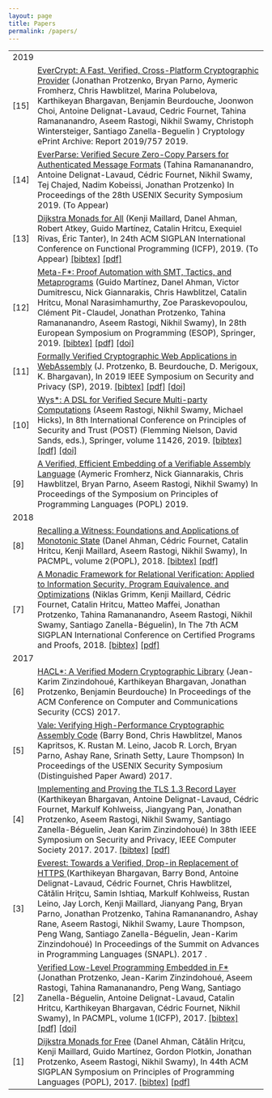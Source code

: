 ```yaml
---
layout: page
title: Papers
permalink: /papers/
---
```


<table class="result">
<tbody>

<tr><td colspan="2" class="sheader">2019</td></tr>


<tr class="bibline"><td class="bibref">[15]</td>
  <td class="bibitem">
    <span itemscope="" itemtype="http://schema.org/ScholarlyArticle"> <a href="https://eprint.iacr.org/2019/757">
      <span class="bibtitle" itemprop="name">EverCrypt: A Fast, Verified, Cross-Platform Cryptographic Provider</span></a>
      (<span class="bibauthor"><span itemprop="author" itemtype="http://schema.org/Person">Jonathan Protzenko</span>,
<span itemprop="author" itemtype="http://schema.org/Person">Bryan Parno</span>,
<span itemprop="author" itemtype="http://schema.org/Person">Aymeric Fromherz</span>,
<span itemprop="author" itemtype="http://schema.org/Person">Chris Hawblitzel</span>,
<span itemprop="author" itemtype="http://schema.org/Person">Marina Polubelova</span>,
<span itemprop="author" itemtype="http://schema.org/Person">Karthikeyan Bhargavan</span>,
<span itemprop="author" itemtype="http://schema.org/Person">Benjamin Beurdouche</span>,
<span itemprop="author" itemtype="http://schema.org/Person">Joonwon Choi</span>,
<span itemprop="author" itemtype="http://schema.org/Person">Antoine Delignat-Lavaud</span>,
<span itemprop="author" itemtype="http://schema.org/Person">Cedric Fournet</span>,
<span itemprop="author" itemtype="http://schema.org/Person">Tahina Ramananandro</span>,
<span itemprop="author" itemtype="http://schema.org/Person">Aseem Rastogi</span>,
<span itemprop="author" itemtype="http://schema.org/Person">Nikhil Swamy</span>,
<span itemprop="author" itemtype="http://schema.org/Person">Christoph Wintersteiger</span>,
<span itemprop="author" itemtype="http://schema.org/Person">Santiago Zanella-Beguelin</span>
</span>)
      <span class="bibbooktitle">
        <span itemprop="isPartOf">Cryptology ePrint Archive: Report 2019/757</span>
      </span>
      <span itemprop="datePublished">2019</span>.
    </span>
  </td>
</tr>

<tr class="bibline"><td class="bibref"><a class="bibanchor" name="13"></a>[14]</td>
  <td class="bibitem">
    <span itemscope="" itemtype="http://schema.org/ScholarlyArticle"> <a href="/assets/everparse.pdf">
      <span class="bibtitle" itemprop="name">EverParse: Verified Secure Zero-Copy Parsers for Authenticated Message Formats</span></a>
      (<span class="bibauthor"><span itemprop="author" itemtype="http://schema.org/Person">Tahina Ramananandro</span>,
<span itemprop="author" itemtype="http://schema.org/Person">Antoine Delignat-Lavaud</span>,
<span itemprop="author" itemtype="http://schema.org/Person">C&eacute;dric Fournet</span>,
<span itemprop="author" itemtype="http://schema.org/Person">Nikhil Swamy</span>,
<span itemprop="author" itemtype="http://schema.org/Person">Tej Chajed</span>,
<span itemprop="author" itemtype="http://schema.org/Person">Nadim Kobeissi</span>,
<span itemprop="author" itemtype="http://schema.org/Person">Jonathan Protzenko</span></span>)
      <span class="bibbooktitle">
        <span itemprop="isPartOf">In Proceedings of the 28th USENIX Security Symposium</span>
      </span>
      <span itemprop="datePublished">2019</span>. (To Appear)
    </span>
  </td>
</tr>

<tr class="bibline"><td class="bibref"><a class="bibanchor" name="13"></a>[13]</td><td class="bibitem"><span itemscope itemtype="http://schema.org/ScholarlyArticle"> <a href="https://arxiv.org/abs/1903.01237"><span class="bibtitle"  itemprop="name">Dijkstra Monads for All</span></a> (<span class="bibauthor"><span itemprop="author"  itemtype="http://schema.org/Person">Kenji Maillard</span>, <span itemprop="author"  itemtype="http://schema.org/Person">Danel Ahman</span>, <span itemprop="author"  itemtype="http://schema.org/Person">Robert Atkey</span>, <span itemprop="author"  itemtype="http://schema.org/Person">Guido Mart&iacute;nez</span>, <span itemprop="author"  itemtype="http://schema.org/Person">Catalin Hritcu</span>, <span itemprop="author"  itemtype="http://schema.org/Person">Exequiel Rivas</span>, <span itemprop="author"  itemtype="http://schema.org/Person">&Eacute;ric Tanter</span></span>), <span class="bibbooktitle">In <span itemprop="isPartOf">24th ACM SIGPLAN International Conference on Functional Programming (ICFP)</span></span>, <span itemprop="datePublished">2019</span>. (To Appear)<span class="Z3988" title="ctx_ver=Z39.88-2004&amp;rft_val_fmt=info%3Aofi%2Ffmt%3Akev%3Amtx%3Abook&amp;rft.atitle=Dijkstra+Monads+for+All&amp;rft.btitle=24th+ACM+SIGPLAN+International+Conference+on+Functional+Programming+%28ICFP%29&amp;rft.genre=bookitem&amp;rft.pub=&amp;rft_id=https%3A%2F%2Farxiv.org%2Fabs%2F1903.01237&amp;rfr_id=info%3Asid%2Fwww.fstar-lang.org%3Afstar.bib&amp;rft.date=2019&amp;rft.au=%3Cspan+itemprop%3D%22author%22++itemtype%3D%22http%3A%2F%2Fschema.org%2FPerson%22%3EKenji+Maillard%3C%2Fspan%3E&amp;rft.au=%3Cspan+itemprop%3D%22author%22++itemtype%3D%22http%3A%2F%2Fschema.org%2FPerson%22%3EDanel+Ahman%3C%2Fspan%3E&amp;rft.au=%3Cspan+itemprop%3D%22author%22++itemtype%3D%22http%3A%2F%2Fschema.org%2FPerson%22%3ERobert+Atkey%3C%2Fspan%3E&amp;rft.au=%3Cspan+itemprop%3D%22author%22++itemtype%3D%22http%3A%2F%2Fschema.org%2FPerson%22%3EGuido+Mart%C3%ADnez%3C%2Fspan%3E&amp;rft.au=%3Cspan+itemprop%3D%22author%22++itemtype%3D%22http%3A%2F%2Fschema.org%2FPerson%22%3ECatalin+Hritcu%3C%2Fspan%3E&amp;rft.au=%3Cspan+itemprop%3D%22author%22++itemtype%3D%22http%3A%2F%2Fschema.org%2FPerson%22%3EExequiel+Rivas%3C%2Fspan%3E&amp;rft.au=%3Cspan+itemprop%3D%22author%22++itemtype%3D%22http%3A%2F%2Fschema.org%2FPerson%22%3E%C3%89ric+Tanter%3C%2Fspan%3E"></span></span> <span class="bibmenu"><a class="biburl" title="dm4all" href="bibtexbrowser.php?key=dm4all&amp;bib=fstar.bib">[bibtex]</a> <a href="https://arxiv.org/abs/1903.01237">[pdf]</a></span></td></tr>

<tr class="bibline"><td class="bibref"><a class="bibanchor" name="12"></a>[12]</td><td class="bibitem"><span itemscope itemtype="http://schema.org/ScholarlyArticle"> <a href="https://fstar-lang.org/papers/metafstar"><span class="bibtitle"  itemprop="name">Meta-F*: Proof Automation with SMT, Tactics, and Metaprograms</span></a> (<span class="bibauthor"><span itemprop="author"  itemtype="http://schema.org/Person">Guido Mart&iacute;nez</span>, <span itemprop="author"  itemtype="http://schema.org/Person">Danel Ahman</span>, <span itemprop="author"  itemtype="http://schema.org/Person">Victor Dumitrescu</span>, <span itemprop="author"  itemtype="http://schema.org/Person">Nick Giannarakis</span>, <span itemprop="author"  itemtype="http://schema.org/Person">Chris Hawblitzel</span>, <span itemprop="author"  itemtype="http://schema.org/Person">Catalin Hritcu</span>, <span itemprop="author"  itemtype="http://schema.org/Person">Monal Narasimhamurthy</span>, <span itemprop="author"  itemtype="http://schema.org/Person">Zoe Paraskevopoulou</span>, <span itemprop="author"  itemtype="http://schema.org/Person">Cl&eacute;ment Pit-Claudel</span>, <span itemprop="author"  itemtype="http://schema.org/Person">Jonathan Protzenko</span>, <span itemprop="author"  itemtype="http://schema.org/Person">Tahina Ramananandro</span>, <span itemprop="author"  itemtype="http://schema.org/Person">Aseem Rastogi</span>, <span itemprop="author"  itemtype="http://schema.org/Person">Nikhil Swamy</span></span>), <span class="bibbooktitle">In <span itemprop="isPartOf">28th European Symposium on Programming (ESOP)</span></span>, <span class="bibpublisher">Springer</span>, <span itemprop="datePublished">2019</span>.<span class="Z3988" title="ctx_ver=Z39.88-2004&amp;rft_val_fmt=info%3Aofi%2Ffmt%3Akev%3Amtx%3Abook&amp;rft.atitle=Meta-F%2A%3A+Proof+Automation+with+SMT%2C+Tactics%2C+and+Metaprograms&amp;rft.btitle=28th+European+Symposium+on+Programming+%28ESOP%29&amp;rft.genre=bookitem&amp;rft.pub=Springer&amp;rft_id=https%3A%2F%2Ffstar-lang.org%2Fpapers%2Fmetafstar&amp;rfr_id=info%3Asid%2Fwww.fstar-lang.org%3Afstar.bib&amp;rft.date=2019&amp;rft.au=%3Cspan+itemprop%3D%22author%22++itemtype%3D%22http%3A%2F%2Fschema.org%2FPerson%22%3EGuido+Mart%C3%ADnez%3C%2Fspan%3E&amp;rft.au=%3Cspan+itemprop%3D%22author%22++itemtype%3D%22http%3A%2F%2Fschema.org%2FPerson%22%3EDanel+Ahman%3C%2Fspan%3E&amp;rft.au=%3Cspan+itemprop%3D%22author%22++itemtype%3D%22http%3A%2F%2Fschema.org%2FPerson%22%3EVictor+Dumitrescu%3C%2Fspan%3E&amp;rft.au=%3Cspan+itemprop%3D%22author%22++itemtype%3D%22http%3A%2F%2Fschema.org%2FPerson%22%3ENick+Giannarakis%3C%2Fspan%3E&amp;rft.au=%3Cspan+itemprop%3D%22author%22++itemtype%3D%22http%3A%2F%2Fschema.org%2FPerson%22%3EChris+Hawblitzel%3C%2Fspan%3E&amp;rft.au=%3Cspan+itemprop%3D%22author%22++itemtype%3D%22http%3A%2F%2Fschema.org%2FPerson%22%3ECatalin+Hritcu%3C%2Fspan%3E&amp;rft.au=%3Cspan+itemprop%3D%22author%22++itemtype%3D%22http%3A%2F%2Fschema.org%2FPerson%22%3EMonal+Narasimhamurthy%3C%2Fspan%3E&amp;rft.au=%3Cspan+itemprop%3D%22author%22++itemtype%3D%22http%3A%2F%2Fschema.org%2FPerson%22%3EZoe+Paraskevopoulou%3C%2Fspan%3E&amp;rft.au=%3Cspan+itemprop%3D%22author%22++itemtype%3D%22http%3A%2F%2Fschema.org%2FPerson%22%3ECl%C3%A9ment+Pit-Claudel%3C%2Fspan%3E&amp;rft.au=%3Cspan+itemprop%3D%22author%22++itemtype%3D%22http%3A%2F%2Fschema.org%2FPerson%22%3EJonathan+Protzenko%3C%2Fspan%3E&amp;rft.au=%3Cspan+itemprop%3D%22author%22++itemtype%3D%22http%3A%2F%2Fschema.org%2FPerson%22%3ETahina+Ramananandro%3C%2Fspan%3E&amp;rft.au=%3Cspan+itemprop%3D%22author%22++itemtype%3D%22http%3A%2F%2Fschema.org%2FPerson%22%3EAseem+Rastogi%3C%2Fspan%3E&amp;rft.au=%3Cspan+itemprop%3D%22author%22++itemtype%3D%22http%3A%2F%2Fschema.org%2FPerson%22%3ENikhil+Swamy%3C%2Fspan%3E"></span></span> <span class="bibmenu"><a class="biburl" title="metafstar" href="bibtexbrowser.php?key=metafstar&amp;bib=fstar.bib">[bibtex]</a> <a href="https://fstar-lang.org/papers/metafstar">[pdf]</a> <a href="http://dx.doi.org/10.1007/978-3-030-17184-1_2">[doi]</a></span></td></tr>

<tr class="bibline"><td class="bibref"><a class="bibanchor" name="11"></a>[11]</td><td class="bibitem"><span itemscope itemtype="http://schema.org/ScholarlyArticle"> <a href="https://doi.ieeecomputersociety.org/10.1109/SP.2019.00064"><span class="bibtitle"  itemprop="name">Formally Verified Cryptographic Web Applications in WebAssembly</span></a> (<span class="bibauthor"><span itemprop="author"  itemtype="http://schema.org/Person">J. Protzenko</span>, <span itemprop="author"  itemtype="http://schema.org/Person">B. Beurdouche</span>, <span itemprop="author"  itemtype="http://schema.org/Person">D. Merigoux</span>, <span itemprop="author"  itemtype="http://schema.org/Person">K. Bhargavan</span></span>), <span class="bibbooktitle">In <span itemprop="isPartOf">2019 IEEE Symposium on Security and Privacy (SP)</span></span>, <span itemprop="datePublished">2019</span>.<span class="Z3988" title="ctx_ver=Z39.88-2004&amp;rft_val_fmt=info%3Aofi%2Ffmt%3Akev%3Amtx%3Abook&amp;rft.atitle=Formally+Verified+Cryptographic+Web+Applications+in+WebAssembly&amp;rft.btitle=2019+IEEE+Symposium+on+Security+and+Privacy+%28SP%29&amp;rft.genre=bookitem&amp;rft.pub=&amp;rft_id=https%3A%2F%2Fdoi.ieeecomputersociety.org%2F10.1109%2FSP.2019.00064&amp;rfr_id=info%3Asid%2Fwww.fstar-lang.org%3Afstar.bib&amp;rft.date=2019&amp;rft.au=%3Cspan+itemprop%3D%22author%22++itemtype%3D%22http%3A%2F%2Fschema.org%2FPerson%22%3EJ.+Protzenko%3C%2Fspan%3E&amp;rft.au=%3Cspan+itemprop%3D%22author%22++itemtype%3D%22http%3A%2F%2Fschema.org%2FPerson%22%3EB.+Beurdouche%3C%2Fspan%3E&amp;rft.au=%3Cspan+itemprop%3D%22author%22++itemtype%3D%22http%3A%2F%2Fschema.org%2FPerson%22%3ED.+Merigoux%3C%2Fspan%3E&amp;rft.au=%3Cspan+itemprop%3D%22author%22++itemtype%3D%22http%3A%2F%2Fschema.org%2FPerson%22%3EK.+Bhargavan%3C%2Fspan%3E"></span></span> <span class="bibmenu"><a class="biburl" title="whacl" href="bibtexbrowser.php?key=whacl&amp;bib=fstar.bib">[bibtex]</a> <a href="https://doi.ieeecomputersociety.org/10.1109/SP.2019.00064">[pdf]</a> <a href="http://dx.doi.org/10.1109/SP.2019.00064">[doi]</a></span></td></tr>

<tr class="bibline"><td class="bibref"><a class="bibanchor" name="10"></a>[10]</td><td class="bibitem"><span itemscope itemtype="http://schema.org/ScholarlyArticle"> <a href="https://doi.org/10.1007/978-3-030-17138-4\_5"><span class="bibtitle"  itemprop="name">Wys*: A DSL for Verified Secure Multi-party Computations</span></a> (<span class="bibauthor"><span itemprop="author"  itemtype="http://schema.org/Person">Aseem Rastogi</span>, <span itemprop="author"  itemtype="http://schema.org/Person">Nikhil Swamy</span>, <span itemprop="author"  itemtype="http://schema.org/Person">Michael Hicks</span></span>), <span class="bibbooktitle">In <span itemprop="isPartOf">8th International Conference on Principles of Security and Trust (POST)</span> (Flemming Nielson, David Sands, eds.)</span>, <span class="bibpublisher">Springer</span>, volume 11426, <span itemprop="datePublished">2019</span>.<span class="Z3988" title="ctx_ver=Z39.88-2004&amp;rft_val_fmt=info%3Aofi%2Ffmt%3Akev%3Amtx%3Abook&amp;rft.atitle=Wys%2A%3A+A+DSL+for+Verified+Secure+Multi-party+Computations&amp;rft.btitle=8th+International+Conference+on+Principles+of+Security+and+Trust+%28POST%29&amp;rft.genre=bookitem&amp;rft.pub=Springer&amp;rft_id=https%3A%2F%2Fdoi.org%2F10.1007%2F978-3-030-17138-4%5C_5&amp;rfr_id=info%3Asid%2Fwww.fstar-lang.org%3Afstar.bib&amp;rft.date=2019&amp;rft.au=%3Cspan+itemprop%3D%22author%22++itemtype%3D%22http%3A%2F%2Fschema.org%2FPerson%22%3EAseem+Rastogi%3C%2Fspan%3E&amp;rft.au=%3Cspan+itemprop%3D%22author%22++itemtype%3D%22http%3A%2F%2Fschema.org%2FPerson%22%3ENikhil+Swamy%3C%2Fspan%3E&amp;rft.au=%3Cspan+itemprop%3D%22author%22++itemtype%3D%22http%3A%2F%2Fschema.org%2FPerson%22%3EMichael+Hicks%3C%2Fspan%3E"></span></span> <span class="bibmenu"><a class="biburl" title="wysstar" href="bibtexbrowser.php?key=wysstar&amp;bib=fstar.bib">[bibtex]</a> <a href="https://doi.org/10.1007/978-3-030-17138-4\_5">[pdf]</a> <a href="http://dx.doi.org/10.1007/978-3-030-17138-4_5">[doi]</a></span></td></tr>

<tr class="bibline"><td class="bibref">[9]</td>
  <td class="bibitem">
    <span itemscope="" itemtype="http://schema.org/ScholarlyArticle"> <a href="/assets/vale-popl.pdf">
      <span class="bibtitle" itemprop="name">A Verified, Efficient Embedding of a Verifiable Assembly Language</span></a>
      (<span class="bibauthor"><span itemprop="author" itemtype="http://schema.org/Person">Aymeric Fromherz</span>,
<span itemprop="author" itemtype="http://schema.org/Person">Nick Giannarakis</span>,
<span itemprop="author" itemtype="http://schema.org/Person">Chris Hawblitzel</span>,
<span itemprop="author" itemtype="http://schema.org/Person">Bryan Parno</span>,
<span itemprop="author" itemtype="http://schema.org/Person">Aseem Rastogi</span>,
<span itemprop="author" itemtype="http://schema.org/Person">Nikhil Swamy</span></span>)
      <span class="bibbooktitle">
        <span itemprop="isPartOf">In Proceedings of the Symposium on Principles of Programming Languages (POPL)</span>
      </span>
      <span itemprop="datePublished">2019</span>.
    </span>
  </td>
</tr>

<tr><td colspan="2" class="sheader">2018</td></tr>

<tr class="bibline"><td class="bibref"><a class="bibanchor" name="8"></a>[8]</td><td class="bibitem"><span itemscope itemtype="http://schema.org/ScholarlyArticle"> <a href="https://arxiv.org/abs/1707.02466"><span class="bibtitle"  itemprop="name">Recalling a Witness: Foundations and Applications of Monotonic State</span></a> (<span class="bibauthor"><span itemprop="author"  itemtype="http://schema.org/Person">Danel Ahman</span>, <span itemprop="author"  itemtype="http://schema.org/Person">C&eacute;dric Fournet</span>, <span itemprop="author"  itemtype="http://schema.org/Person">Catalin Hritcu</span>, <span itemprop="author"  itemtype="http://schema.org/Person">Kenji Maillard</span>, <span itemprop="author"  itemtype="http://schema.org/Person">Aseem Rastogi</span>, <span itemprop="author"  itemtype="http://schema.org/Person">Nikhil Swamy</span></span>), <span class="bibbooktitle">In <span itemprop="isPartOf">PACMPL</span></span>, volume 2(POPL), <span itemprop="datePublished">2018</span>.<span class="Z3988" title="ctx_ver=Z39.88-2004&amp;rft_val_fmt=info%3Aofi%2Ffmt%3Akev%3Amtx%3Ajournal&amp;rft.atitle=Recalling+a+Witness%3A+Foundations+and+Applications+of+Monotonic+State&amp;rft.jtitle=PACMPL&amp;rft.volume=2&amp;rft.issue=&amp;rft.pub=&amp;rft_id=https%3A%2F%2Farxiv.org%2Fabs%2F1707.02466&amp;rfr_id=info%3Asid%2Fwww.fstar-lang.org%3Afstar.bib&amp;rft.date=2018&amp;rft.au=%3Cspan+itemprop%3D%22author%22++itemtype%3D%22http%3A%2F%2Fschema.org%2FPerson%22%3EDanel+Ahman%3C%2Fspan%3E&amp;rft.au=%3Cspan+itemprop%3D%22author%22++itemtype%3D%22http%3A%2F%2Fschema.org%2FPerson%22%3EC%C3%A9dric+Fournet%3C%2Fspan%3E&amp;rft.au=%3Cspan+itemprop%3D%22author%22++itemtype%3D%22http%3A%2F%2Fschema.org%2FPerson%22%3ECatalin+Hritcu%3C%2Fspan%3E&amp;rft.au=%3Cspan+itemprop%3D%22author%22++itemtype%3D%22http%3A%2F%2Fschema.org%2FPerson%22%3EKenji+Maillard%3C%2Fspan%3E&amp;rft.au=%3Cspan+itemprop%3D%22author%22++itemtype%3D%22http%3A%2F%2Fschema.org%2FPerson%22%3EAseem+Rastogi%3C%2Fspan%3E&amp;rft.au=%3Cspan+itemprop%3D%22author%22++itemtype%3D%22http%3A%2F%2Fschema.org%2FPerson%22%3ENikhil+Swamy%3C%2Fspan%3E"></span></span> <span class="bibmenu"><a class="biburl" title="preorders" href="bibtexbrowser.php?key=preorders&amp;bib=fstar.bib">[bibtex]</a> <a href="https://arxiv.org/abs/1707.02466">[pdf]</a></span></td></tr>

<tr class="bibline"><td class="bibref"><a class="bibanchor" name="7"></a>[7]</td><td class="bibitem"><span itemscope itemtype="http://schema.org/ScholarlyArticle"> <a href="https://arxiv.org/abs/1703.00055"><span class="bibtitle"  itemprop="name">A Monadic Framework for Relational Verification: Applied to Information Security, Program Equivalence, and Optimizations</span></a> (<span class="bibauthor"><span itemprop="author"  itemtype="http://schema.org/Person">Niklas Grimm</span>, <span itemprop="author"  itemtype="http://schema.org/Person">Kenji Maillard</span>, <span itemprop="author"  itemtype="http://schema.org/Person">C&eacute;dric Fournet</span>, <span itemprop="author"  itemtype="http://schema.org/Person">Catalin Hritcu</span>, <span itemprop="author"  itemtype="http://schema.org/Person">Matteo Maffei</span>, <span itemprop="author"  itemtype="http://schema.org/Person">Jonathan Protzenko</span>, <span itemprop="author"  itemtype="http://schema.org/Person">Tahina Ramananandro</span>, <span itemprop="author"  itemtype="http://schema.org/Person">Aseem Rastogi</span>, <span itemprop="author"  itemtype="http://schema.org/Person">Nikhil Swamy</span>, <span itemprop="author"  itemtype="http://schema.org/Person">Santiago Zanella-B&eacute;guelin</span></span>), <span class="bibbooktitle">In <span itemprop="isPartOf">The 7th ACM SIGPLAN International Conference on Certified Programs and Proofs</span></span>, <span itemprop="datePublished">2018</span>.<span class="Z3988" title="ctx_ver=Z39.88-2004&amp;rft_val_fmt=info%3Aofi%2Ffmt%3Akev%3Amtx%3Abook&amp;rft.atitle=A+Monadic+Framework+for+Relational+Verification%3A+Applied+to+Information+Security%2C+Program+Equivalence%2C+and+Optimizations&amp;rft.btitle=The+7th+ACM+SIGPLAN+International+Conference+on+Certified+Programs+and+Proofs&amp;rft.genre=bookitem&amp;rft.pub=&amp;rft_id=https%3A%2F%2Farxiv.org%2Fabs%2F1703.00055&amp;rfr_id=info%3Asid%2Fwww.fstar-lang.org%3Afstar.bib&amp;rft.date=2018&amp;rft.au=%3Cspan+itemprop%3D%22author%22++itemtype%3D%22http%3A%2F%2Fschema.org%2FPerson%22%3ENiklas+Grimm%3C%2Fspan%3E&amp;rft.au=%3Cspan+itemprop%3D%22author%22++itemtype%3D%22http%3A%2F%2Fschema.org%2FPerson%22%3EKenji+Maillard%3C%2Fspan%3E&amp;rft.au=%3Cspan+itemprop%3D%22author%22++itemtype%3D%22http%3A%2F%2Fschema.org%2FPerson%22%3EC%C3%A9dric+Fournet%3C%2Fspan%3E&amp;rft.au=%3Cspan+itemprop%3D%22author%22++itemtype%3D%22http%3A%2F%2Fschema.org%2FPerson%22%3ECatalin+Hritcu%3C%2Fspan%3E&amp;rft.au=%3Cspan+itemprop%3D%22author%22++itemtype%3D%22http%3A%2F%2Fschema.org%2FPerson%22%3EMatteo+Maffei%3C%2Fspan%3E&amp;rft.au=%3Cspan+itemprop%3D%22author%22++itemtype%3D%22http%3A%2F%2Fschema.org%2FPerson%22%3EJonathan+Protzenko%3C%2Fspan%3E&amp;rft.au=%3Cspan+itemprop%3D%22author%22++itemtype%3D%22http%3A%2F%2Fschema.org%2FPerson%22%3ETahina+Ramananandro%3C%2Fspan%3E&amp;rft.au=%3Cspan+itemprop%3D%22author%22++itemtype%3D%22http%3A%2F%2Fschema.org%2FPerson%22%3EAseem+Rastogi%3C%2Fspan%3E&amp;rft.au=%3Cspan+itemprop%3D%22author%22++itemtype%3D%22http%3A%2F%2Fschema.org%2FPerson%22%3ENikhil+Swamy%3C%2Fspan%3E&amp;rft.au=%3Cspan+itemprop%3D%22author%22++itemtype%3D%22http%3A%2F%2Fschema.org%2FPerson%22%3ESantiago+Zanella-B%C3%A9guelin%3C%2Fspan%3E"></span></span> <span class="bibmenu"><a class="biburl" title="relational" href="bibtexbrowser.php?key=relational&amp;bib=fstar.bib">[bibtex]</a> <a href="https://arxiv.org/abs/1703.00055">[pdf]</a></span></td></tr>

<tr><td colspan="2" class="sheader">2017</td></tr>

<tr class="bibline"><td class="bibref">[6]</td>
  <td class="bibitem">
    <span itemscope="" itemtype="http://schema.org/ScholarlyArticle"> <a href="https://eprint.iacr.org/2017/536">
      <span class="bibtitle" itemprop="name">HACL*: A Verified Modern Cryptographic Library</span></a>
      (<span class="bibauthor"><span itemprop="author" itemtype="http://schema.org/Person">Jean-Karim Zinzindohoué</span>,
<span itemprop="author" itemtype="http://schema.org/Person">Karthikeyan Bhargavan</span>,
<span itemprop="author" itemtype="http://schema.org/Person">Jonathan Protzenko</span>,
<span itemprop="author" itemtype="http://schema.org/Person">Benjamin Beurdouche</span></span>)
      <span class="bibbooktitle">
        <span itemprop="isPartOf">In Proceedings of the ACM Conference on Computer and Communications Security (CCS)</span>
      </span>
      <span itemprop="datePublished">2017</span>.
    </span>
  </td>
</tr>

<tr class="bibline"><td class="bibref">[5]</td>
  <td class="bibitem">
    <span itemscope="" itemtype="http://schema.org/ScholarlyArticle"> <a href="/assets/vale2017.pdf">
      <span class="bibtitle" itemprop="name">Vale: Verifying High-Performance Cryptographic Assembly Code</span></a>
      (<span class="bibauthor"><span itemprop="author" itemtype="http://schema.org/Person">Barry Bond</span>,
<span itemprop="author" itemtype="http://schema.org/Person">Chris Hawblitzel</span>,
<span itemprop="author" itemtype="http://schema.org/Person">Manos Kapritsos</span>,
<span itemprop="author" itemtype="http://schema.org/Person">K. Rustan M. Leino</span>,
<span itemprop="author" itemtype="http://schema.org/Person">Jacob R. Lorch</span>,
<span itemprop="author" itemtype="http://schema.org/Person">Bryan Parno</span>,
<span itemprop="author" itemtype="http://schema.org/Person">Ashay Rane</span>,
<span itemprop="author" itemtype="http://schema.org/Person">Srinath Setty</span>,
<span itemprop="author" itemtype="http://schema.org/Person">Laure Thompson</span></span>)
      <span class="bibbooktitle">
        <span itemprop="isPartOf">In Proceedings of the USENIX Security Symposium (Distinguished Paper Award)</span>
      </span>
      <span itemprop="datePublished">2017</span>.
    </span>
  </td>
</tr>

<tr class="bibline"><td class="bibref">[4]</td><td class="bibitem"><span itemscope="" itemtype="http://schema.org/ScholarlyArticle"> <a href="https://eprint.iacr.org/2016/1178"><span class="bibtitle" itemprop="name">Implementing and Proving the TLS 1.3 Record Layer</span></a> (<span class="bibauthor"><span itemprop="author" itemtype="http://schema.org/Person">Karthikeyan Bhargavan</span>, <span itemprop="author" itemtype="http://schema.org/Person">Antoine Delignat-Lavaud</span>, <span itemprop="author" itemtype="http://schema.org/Person">Cédric Fournet</span>, <span itemprop="author" itemtype="http://schema.org/Person">Markulf Kohlweiss</span>, <span itemprop="author" itemtype="http://schema.org/Person">Jiangyang Pan</span>, <span itemprop="author" itemtype="http://schema.org/Person">Jonathan Protzenko</span>, <span itemprop="author" itemtype="http://schema.org/Person">Aseem Rastogi</span>, <span itemprop="author" itemtype="http://schema.org/Person">Nikhil Swamy</span>, <span itemprop="author" itemtype="http://schema.org/Person">Santiago Zanella-Béguelin</span>, <span itemprop="author" itemtype="http://schema.org/Person">Jean Karim Zinzindohoué</span></span>) <span class="bibbooktitle"> <span itemprop="isPartOf">In 38th IEEE Symposium on Security and Privacy, IEEE Computer Society 2017.</span></span> <span itemprop="datePublished">2017</span>. </span> <span class="bibmenu"><a class="biburl" title="Implementing and Proving the TLS 1.3 Record Layer" href="https://eprint.iacr.org/eprint-bin/cite.pl?entry=2016/1178">[bibtex]</a> <a href="https://eprint.iacr.org/2016/1178.pdf">[pdf]</a></span></td></tr>

<tr class="bibline">
<td class="bibref">
[3]</td>
<td class="bibitem">
<span itemscope="" itemtype="http://schema.org/ScholarlyArticle">
 <a href="/assets/snapl2017.pdf">
<span class="bibtitle" itemprop="name">
Everest: Towards a Verified, Drop-in Replacement of HTTPS</span>
</a>
 (<span class="bibauthor"><span itemprop="author" itemtype="http://schema.org/Person">Karthikeyan Bhargavan</span>,
<span itemprop="author" itemtype="http://schema.org/Person">Barry Bond</span>,
<span itemprop="author" itemtype="http://schema.org/Person">Antoine Delignat-Lavaud</span>,
<span itemprop="author" itemtype="http://schema.org/Person">Cédric Fournet</span>,
<span itemprop="author" itemtype="http://schema.org/Person">Chris Hawblitzel</span>,
<span itemprop="author" itemtype="http://schema.org/Person">Cătălin Hriţcu</span>,
<span itemprop="author" itemtype="http://schema.org/Person">Samin Ishtiaq</span>,
<span itemprop="author" itemtype="http://schema.org/Person">Markulf Kohlweiss</span>,
<span itemprop="author" itemtype="http://schema.org/Person">Rustan Leino</span>,
<span itemprop="author" itemtype="http://schema.org/Person">Jay Lorch</span>,
<span itemprop="author" itemtype="http://schema.org/Person">Kenji Maillard</span>,
<span itemprop="author" itemtype="http://schema.org/Person">Jianyang Pang</span>,
<span itemprop="author" itemtype="http://schema.org/Person">Bryan Parno</span>,
<span itemprop="author" itemtype="http://schema.org/Person">Jonathan Protzenko</span>,
<span itemprop="author" itemtype="http://schema.org/Person">Tahina Ramananandro</span>,
<span itemprop="author" itemtype="http://schema.org/Person">Ashay Rane</span>,
<span itemprop="author" itemtype="http://schema.org/Person">Aseem Rastogi</span>,
<span itemprop="author" itemtype="http://schema.org/Person">Nikhil Swamy</span>,
<span itemprop="author" itemtype="http://schema.org/Person">Laure Thompson</span>,
<span itemprop="author" itemtype="http://schema.org/Person">Peng Wang</span>,
<span itemprop="author" itemtype="http://schema.org/Person">Santiago Zanella-Béguelin</span>,
<span itemprop="author" itemtype="http://schema.org/Person">Jean-Karim Zinzindohoué</span></span>) <span class="bibbooktitle">
 <span itemprop="isPartOf">
In Proceedings of the Summit on Advances in Programming Languages (SNAPL).</span>
</span>
 <span itemprop="datePublished">
2017</span>
. </span>
</td>
</tr>

<tr class="bibline"><td class="bibref"><a class="bibanchor" name="12"></a>[2]</td><td class="bibitem"><span itemscope itemtype="http://schema.org/ScholarlyArticle"> <a href="http://arxiv.org/abs/1703.00053"><span class="bibtitle"  itemprop="name">Verified Low-Level Programming Embedded in F*</span></a> (<span class="bibauthor"><span itemprop="author"  itemtype="http://schema.org/Person">Jonathan Protzenko</span>, <span itemprop="author"  itemtype="http://schema.org/Person">Jean-Karim Zinzindohou&eacute;</span>, <span itemprop="author"  itemtype="http://schema.org/Person">Aseem Rastogi</span>, <span itemprop="author"  itemtype="http://schema.org/Person">Tahina Ramananandro</span>, <span itemprop="author"  itemtype="http://schema.org/Person">Peng Wang</span>, <span itemprop="author"  itemtype="http://schema.org/Person">Santiago Zanella-B&eacute;guelin</span>, <span itemprop="author"  itemtype="http://schema.org/Person">Antoine Delignat-Lavaud</span>, <span itemprop="author"  itemtype="http://schema.org/Person">Catalin Hritcu</span>, <span itemprop="author"  itemtype="http://schema.org/Person">Karthikeyan Bhargavan</span>, <span itemprop="author"  itemtype="http://schema.org/Person">C&eacute;dric Fournet</span>, <span itemprop="author"  itemtype="http://schema.org/Person">Nikhil Swamy</span></span>), <span class="bibbooktitle">In <span itemprop="isPartOf">PACMPL</span></span>, volume 1(ICFP), <span itemprop="datePublished">2017</span>.<span class="Z3988" title="ctx_ver=Z39.88-2004&amp;rft_val_fmt=info%3Aofi%2Ffmt%3Akev%3Amtx%3Ajournal&amp;rft.atitle=Verified+Low-Level+Programming+Embedded+in+F%2A&amp;rft.jtitle=PACMPL&amp;rft.volume=1&amp;rft.issue=&amp;rft.pub=&amp;rft_id=http%3A%2F%2Farxiv.org%2Fabs%2F1703.00053&amp;rfr_id=info%3Asid%2Fwww.fstar-lang.org%3Afstar.bib&amp;rft.date=2017&amp;rft.au=%3Cspan+itemprop%3D%22author%22++itemtype%3D%22http%3A%2F%2Fschema.org%2FPerson%22%3EJonathan+Protzenko%3C%2Fspan%3E&amp;rft.au=%3Cspan+itemprop%3D%22author%22++itemtype%3D%22http%3A%2F%2Fschema.org%2FPerson%22%3EJean-Karim+Zinzindohou%C3%A9%3C%2Fspan%3E&amp;rft.au=%3Cspan+itemprop%3D%22author%22++itemtype%3D%22http%3A%2F%2Fschema.org%2FPerson%22%3EAseem+Rastogi%3C%2Fspan%3E&amp;rft.au=%3Cspan+itemprop%3D%22author%22++itemtype%3D%22http%3A%2F%2Fschema.org%2FPerson%22%3ETahina+Ramananandro%3C%2Fspan%3E&amp;rft.au=%3Cspan+itemprop%3D%22author%22++itemtype%3D%22http%3A%2F%2Fschema.org%2FPerson%22%3EPeng+Wang%3C%2Fspan%3E&amp;rft.au=%3Cspan+itemprop%3D%22author%22++itemtype%3D%22http%3A%2F%2Fschema.org%2FPerson%22%3ESantiago+Zanella-B%C3%A9guelin%3C%2Fspan%3E&amp;rft.au=%3Cspan+itemprop%3D%22author%22++itemtype%3D%22http%3A%2F%2Fschema.org%2FPerson%22%3EAntoine+Delignat-Lavaud%3C%2Fspan%3E&amp;rft.au=%3Cspan+itemprop%3D%22author%22++itemtype%3D%22http%3A%2F%2Fschema.org%2FPerson%22%3ECatalin+Hritcu%3C%2Fspan%3E&amp;rft.au=%3Cspan+itemprop%3D%22author%22++itemtype%3D%22http%3A%2F%2Fschema.org%2FPerson%22%3EKarthikeyan+Bhargavan%3C%2Fspan%3E&amp;rft.au=%3Cspan+itemprop%3D%22author%22++itemtype%3D%22http%3A%2F%2Fschema.org%2FPerson%22%3EC%C3%A9dric+Fournet%3C%2Fspan%3E&amp;rft.au=%3Cspan+itemprop%3D%22author%22++itemtype%3D%22http%3A%2F%2Fschema.org%2FPerson%22%3ENikhil+Swamy%3C%2Fspan%3E"></span></span> <span class="bibmenu"><a class="biburl" title="lowstar" href="bibtexbrowser.php?key=lowstar&amp;bib=fstar.bib">[bibtex]</a> <a href="http://arxiv.org/abs/1703.00053">[pdf]</a> <a href="https://doi.org/10.1145/3110261">[doi]</a></span></td></tr>

<tr class="bibline"><td class="bibref">[1]</td><td class="bibitem"><span itemscope="" itemtype="http://schema.org/ScholarlyArticle"> <a href="https://www.fstar-lang.org/papers/dm4free/"><span class="bibtitle" itemprop="name">Dijkstra Monads for Free</span></a> (<span class="bibauthor"><span itemprop="author" itemtype="http://schema.org/Person">Danel Ahman</span>, <span itemprop="author" itemtype="http://schema.org/Person">Cătălin Hriţcu</span>, <span itemprop="author" itemtype="http://schema.org/Person">Kenji Maillard</span>, <span itemprop="author" itemtype="http://schema.org/Person">Guido Martínez</span>, <span itemprop="author" itemtype="http://schema.org/Person">Gordon Plotkin</span>, <span itemprop="author" itemtype="http://schema.org/Person">Jonathan Protzenko</span>, <span itemprop="author" itemtype="http://schema.org/Person">Aseem Rastogi</span>, <span itemprop="author" itemtype="http://schema.org/Person">Nikhil Swamy</span></span>), <span class="bibbooktitle">In <span itemprop="isPartOf">44th ACM SIGPLAN Symposium on Principles of Programming Languages (POPL)</span></span>, <span itemprop="datePublished">2017</span>.</span> <span class="bibmenu"><a class="biburl" title="dm4free" href="bibtexbrowser.php?key=dm4free&amp;bib=fstar.bib">[bibtex]</a> <a href="https://www.fstar-lang.org/papers/dm4free/">[pdf]</a></span></td></tr>


</tbody></table>
